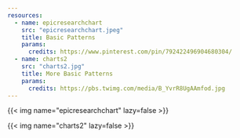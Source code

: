 ```yaml
---
resources:
  - name: epicresearchchart
    src: "epicresearchchart.jpeg"
    title: Basic Patterns
    params:
      credits: https://www.pinterest.com/pin/792422496904680304/
  - name: charts2
    src: "charts2.jpg"
    title: More Basic Patterns
    params:
      credits: https://pbs.twimg.com/media/B_YvrR8UgAAmfod.jpg
---
```


{{< img name="epicresearchchart" lazy=false >}}

{{< img name="charts2" lazy=false >}}
